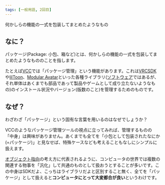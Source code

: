 ```yaml
---
tags: [一般用語, 2回目]
---
```


何かしらの機能の一式を包装してまとめたようなもの

## なに？

パッケージ(Package: 小包、箱など)とは、何かしらの機能の一式を包装してまとめたようなもののことを指します。

たとえば[VCC](/docs/索引/VWX/VCC)では「パッケージ管理」という機能があります。これは[VRCSDK](/docs/索引/VWX/VRCSDK)や[lilToon](/docs/索引/JKL/lilToon)、[Modular Avatar](/docs/索引/MNO/ModularAvatar)といった各種ライブラリ([ソフトウェア](/docs/索引/さ行/ソフトウェア)ではあるが、それ単体はあくまでも部品であって製品やゲームとして成り立たないようなもの)のインストール状況やバージョン(版数のこと)を管理するためのものです。

## なぜ？

わざわざ「パッケージ」という固有な言葉を用いるのはなぜでしょうか？

VCCのようなパッケージ管理ツールの視点に立ってみれば、管理するものの「中身」は興味がありません。あくまでも全てを「小包として包装されたなにか(=パッケージ)」と見なせば、特殊ケースなども考えることもなしにシンプルに扱えます。

[オブジェクト指向](/docs/索引/あ行/オブジェクト指向)の考え方に代表されるように、コンピュータの世界では複数の関連する物事を「汎化」して共通のものとして扱おうとすることが多いです。この中身はSDKだよ、こっちはライブラリだよと区別すること無く、全てを「パッケージ」として扱えると**コンピュータにとって大変都合が良い**というわけです。
